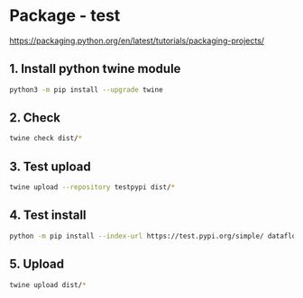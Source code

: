 # Package - test

https://packaging.python.org/en/latest/tutorials/packaging-projects/

## 1. Install python twine module

```bash
python3 -m pip install --upgrade twine
```

## 2. Check

```bash
twine check dist/*
```

## 3. Test upload

```bash
twine upload --repository testpypi dist/*
```

## 4. Test install

```bash
python -m pip install --index-url https://test.pypi.org/simple/ dataflow-meta
```

## 5. Upload

```bash
twine upload dist/*
```
